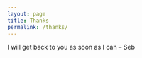 ```yaml
---
layout: page
title: Thanks
permalink: /thanks/
---
```


I will get back to you as soon as I can – Seb